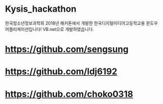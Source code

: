 # Kysis_hackathon
한국청소년정보과학회 2018년 해커톤에서 개발한 한국디지털미디어고등학교용 윈도우 어플리케이션입니다!
VB.net으로 개발하였습니다.


# https://github.com/sengsung
# https://github.com/ldj6192
# https://github.com/choko0318
